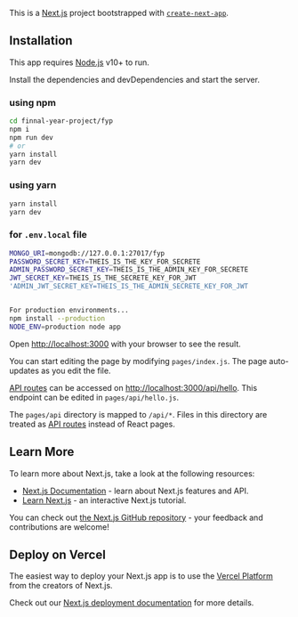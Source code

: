 This is a [Next.js](https://nextjs.org/) project bootstrapped with [`create-next-app`](https://github.com/vercel/next.js/tree/canary/packages/create-next-app).


## Installation

This app requires [Node.js](https://nodejs.org/) v10+ to run.

Install the dependencies and devDependencies and start the server.
### using npm
```bash
cd finnal-year-project/fyp
npm i
npm run dev
# or
yarn install
yarn dev
```
### using yarn
```sh
yarn install
yarn dev
```
### for `.env.local` file

```sh
MONGO_URI=mongodb://127.0.0.1:27017/fyp
PASSWORD_SECRET_KEY=THEIS_IS_THE_KEY_FOR_SECRETE
ADMIN_PASSWORD_SECRET_KEY=THEIS_IS_THE_ADMIN_KEY_FOR_SECRETE
JWT_SECRET_KEY=THEIS_IS_THE_SECRETE_KEY_FOR_JWT
'ADMIN_JWT_SECRET_KEY=THEIS_IS_THE_ADMIN_SECRETE_KEY_FOR_JWT
```
```sh

For production environments...
npm install --production
NODE_ENV=production node app
```


Open [http://localhost:3000](http://localhost:3000) with your browser to see the result.

You can start editing the page by modifying `pages/index.js`. The page auto-updates as you edit the file.

[API routes](https://nextjs.org/docs/api-routes/introduction) can be accessed on [http://localhost:3000/api/hello](http://localhost:3000/api/hello). This endpoint can be edited in `pages/api/hello.js`.

The `pages/api` directory is mapped to `/api/*`. Files in this directory are treated as [API routes](https://nextjs.org/docs/api-routes/introduction) instead of React pages.

## Learn More

To learn more about Next.js, take a look at the following resources:

- [Next.js Documentation](https://nextjs.org/docs) - learn about Next.js features and API.
- [Learn Next.js](https://nextjs.org/learn) - an interactive Next.js tutorial.

You can check out [the Next.js GitHub repository](https://github.com/vercel/next.js/) - your feedback and contributions are welcome!

## Deploy on Vercel

The easiest way to deploy your Next.js app is to use the [Vercel Platform](https://vercel.com/new?utm_medium=default-template&filter=next.js&utm_source=create-next-app&utm_campaign=create-next-app-readme) from the creators of Next.js.

Check out our [Next.js deployment documentation](https://nextjs.org/docs/deployment) for more details.

